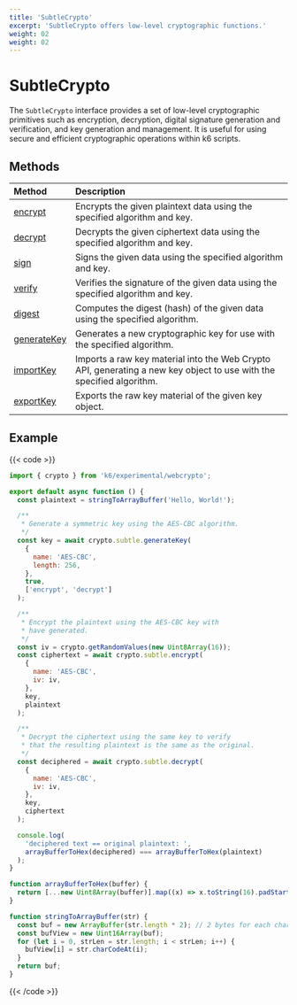 ```yaml
---
title: 'SubtleCrypto'
excerpt: 'SubtleCrypto offers low-level cryptographic functions.'
weight: 02
weight: 02
---
```


# SubtleCrypto

The `SubtleCrypto` interface provides a set of low-level cryptographic primitives such as encryption, decryption, digital signature generation and verification, and key generation and management. It is useful for using secure and efficient cryptographic operations within k6 scripts.

## Methods

| Method                                                                                                                    | Description                                                                                                          |
| :------------------------------------------------------------------------------------------------------------------------ | :------------------------------------------------------------------------------------------------------------------- |
| [encrypt](https://grafana.com/docs/k6/<K6_VERSION>/javascript-api/k6-experimental/webcrypto/subtlecrypto/encrypt)         | Encrypts the given plaintext data using the specified algorithm and key.                                             |
| [decrypt](https://grafana.com/docs/k6/<K6_VERSION>/javascript-api/k6-experimental/webcrypto/subtlecrypto/decrypt)         | Decrypts the given ciphertext data using the specified algorithm and key.                                            |
| [sign](https://grafana.com/docs/k6/<K6_VERSION>/javascript-api/k6-experimental/webcrypto/subtlecrypto/sign)               | Signs the given data using the specified algorithm and key.                                                          |
| [verify](https://grafana.com/docs/k6/<K6_VERSION>/javascript-api/k6-experimental/webcrypto/subtlecrypto/verify)           | Verifies the signature of the given data using the specified algorithm and key.                                      |
| [digest](https://grafana.com/docs/k6/<K6_VERSION>/javascript-api/k6-experimental/webcrypto/subtlecrypto/digest)           | Computes the digest (hash) of the given data using the specified algorithm.                                          |
| [generateKey](https://grafana.com/docs/k6/<K6_VERSION>/javascript-api/k6-experimental/webcrypto/subtlecrypto/generatekey) | Generates a new cryptographic key for use with the specified algorithm.                                              |
| [importKey](https://grafana.com/docs/k6/<K6_VERSION>/javascript-api/k6-experimental/webcrypto/subtlecrypto/importkey)     | Imports a raw key material into the Web Crypto API, generating a new key object to use with the specified algorithm. |
| [exportKey](https://grafana.com/docs/k6/<K6_VERSION>/javascript-api/k6-experimental/webcrypto/subtlecrypto/exportkey)     | Exports the raw key material of the given key object.                                                                |

## Example

{{< code >}}

```javascript
import { crypto } from 'k6/experimental/webcrypto';

export default async function () {
  const plaintext = stringToArrayBuffer('Hello, World!');

  /**
   * Generate a symmetric key using the AES-CBC algorithm.
   */
  const key = await crypto.subtle.generateKey(
    {
      name: 'AES-CBC',
      length: 256,
    },
    true,
    ['encrypt', 'decrypt']
  );

  /**
   * Encrypt the plaintext using the AES-CBC key with
   * have generated.
   */
  const iv = crypto.getRandomValues(new Uint8Array(16));
  const ciphertext = await crypto.subtle.encrypt(
    {
      name: 'AES-CBC',
      iv: iv,
    },
    key,
    plaintext
  );

  /**
   * Decrypt the ciphertext using the same key to verify
   * that the resulting plaintext is the same as the original.
   */
  const deciphered = await crypto.subtle.decrypt(
    {
      name: 'AES-CBC',
      iv: iv,
    },
    key,
    ciphertext
  );

  console.log(
    'deciphered text == original plaintext: ',
    arrayBufferToHex(deciphered) === arrayBufferToHex(plaintext)
  );
}

function arrayBufferToHex(buffer) {
  return [...new Uint8Array(buffer)].map((x) => x.toString(16).padStart(2, '0')).join('');
}

function stringToArrayBuffer(str) {
  const buf = new ArrayBuffer(str.length * 2); // 2 bytes for each char
  const bufView = new Uint16Array(buf);
  for (let i = 0, strLen = str.length; i < strLen; i++) {
    bufView[i] = str.charCodeAt(i);
  }
  return buf;
}
```

{{< /code >}}
